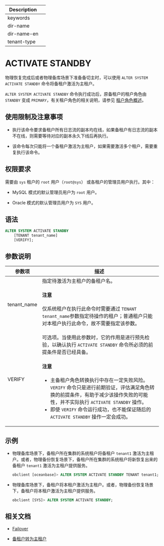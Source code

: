 | Description   |                 |
|---------------|-----------------|
| keywords      |                 |
| dir-name      |                 |
| dir-name-en   |                 |
| tenant-type   |                 |

# ACTIVATE STANDBY

物理恢复完成后或者物理备库场景下准备备切主时，可以使用 `ALTER SYSTEM ACTIVATE STANDBY` 命令将备租户激活为主租户。

`ALTER SYSTEM ACTIVATE STANDBY` 命令执行成功后，原备租户的租户角色由 `STANDBY` 变成 `PRIMARY`，有关租户角色的相关说明，请参见 [租户角色概述](../../../../../600.manage/400.high-availability/300.physical-standby-database-disaster-recovery/600.role-switch/100.role-switch-overview.md)。

## 使用限制及注意事项

* 执行该命令要求备租户所有日志流的副本均在线，如果备租户有日志流的副本不在线，则需要等待对应的副本永久下线后再执行。

* 该命令每次只能将一个备租户激活为主租户，如果需要激活多个租户，需要重复执行该命令。

## 权限要求

需要由 `sys` 租户的 `root` 用户（`root@sys`） 或各租户的管理员用户执行。其中：

* MySQL 模式的默认管理员用户为 `root` 用户。

* Oracle 模式的默认管理员用户为 `SYS` 用户。

## 语法

```sql
ALTER SYSTEM ACTIVATE STANDBY
    [TENANT tenant_name]
    [VERIFY];
```

## 参数说明

| 参数项       | 描述                                                     |
|--------------|---------------------------------------------------------|
| tenant_name  | 指定待激活为主租户的备租户名。<main id="notice" type='notice'> <h4>注意</h4> <p>仅系统租户在执行此命令时需要通过 <code>TENANT tenant_name</code>参数指定待操作的租户；普通租户只能对本租户执行此命令，故不需要指定该参数。</p></main> |
| VERIFY      | 可选项。当使用此参数时，它的作用是进行预先检验，以确认执行 `ACTIVATE STANDBY` 命令所必须的前提条件是否已经具备。 <main id="notice" type='notice'><h4>注意</h4><p><ul><li>主备租户角色转换执行中存在一定失败风险。<code>VERIFY</code> 命令只是进行前期验证，评估满足角色转换的前提条件，有助于减少该操作失败的可能性，并不实际执行 <code>ACTIVATE STANDBY</code> 操作。</li><li>即使 <code>VERIFY</code> 命令运行成功，也不能保证随后的 <code>ACTIVATE STANDBY</code> 操作一定会成功。</li></ul></p></main>|

## 示例

* 物理备库场景下，备租户所在集群的系统租户将备租户 `tenant1` 激活为主租户。或者，物理备份恢复场景下，备租户所在集群的系统租户将新恢复出来的备租户 `tenant1` 激活为主租户提供服务。

  ```sql
  obclient [oceanbase]> ALTER SYSTEM ACTIVATE STANDBY TENANT tenant1;
  ```

* 物理备库场景下，备租户将本租户激活为主租户。或者，物理备份恢复场景下，备租户将本租户激活为主租户提供服务。

   ```sql
   obclient [SYS]> ALTER SYSTEM ACTIVATE STANDBY;
   ```

## 相关文档

* [Failover](../../../../../600.manage/400.high-availability/300.physical-standby-database-disaster-recovery/600.role-switch/300.perform-failover.md)

* [备租户转为主租户](../../../../../600.manage/600.backup-and-recovery/600.restore-data/600.active-standby-tenant.md)
